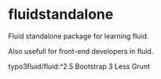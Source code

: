 # fluidstandalone

Fluid standalone package for learning fluid.

Also usefull for front-end developers in fluid.

typo3fluid/fluid:^2.5
Bootstrap 3
Less
Grunt